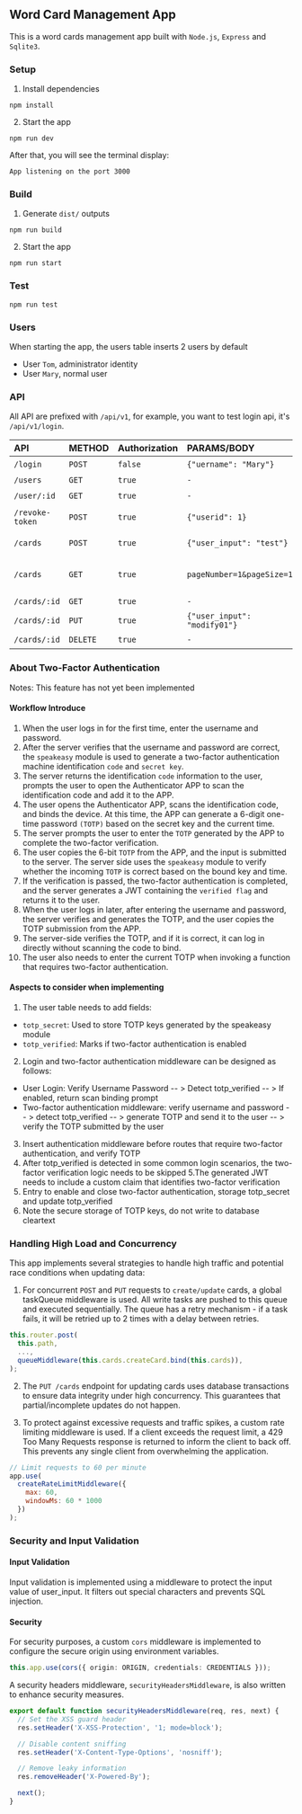 ## Word Card Management App
This is a word cards management app built with `Node.js`, `Express` and `Sqlite3`.


### Setup

1. Install dependencies

```
npm install
```

2. Start the app

```
npm run dev
```

After that, you will see the terminal display:
```
App listening on the port 3000
```

### Build
1. Generate `dist/` outputs
```
npm run build
```

2. Start the app
```
npm run start
```

### Test
```
npm run test
```

### Users
When starting the app, the users table inserts 2 users by default
- User `Tom`, administrator identity
- User `Mary`, normal user

### API
All API are prefixed with `/api/v1`, for example, you want to test login api, it's `/api/v1/login`.

| API | METHOD | Authorization | PARAMS/BODY | PERMISSION | DESCRIPTION
| :----- | :------ | :----- | :----- |:----- |:----- |
| `/login` | `POST`   | `false` | `{"uername": "Mary"}` | `user`、`admin` | User login
| `/users` | `GET`   | `true` | `-` | `admin` | Get all users
| `/user/:id` | `GET`   | `true` | `-` | `admin`、`user` | Get user by id
| `/revoke-token` | `POST`   | `true` | `{"userid": 1}` | `admin` | Revoke user's token
| `/cards` | `POST`   | `true` | `{"user_input": "test"}` | `admin`、 `user` | Create word card
| `/cards` | `GET`   | `true` | `pageNumber=1&pageSize=10` | `admin`、 `user` | Get cards with pagination
| `/cards/:id` | `GET`   | `true` | `-` | `admin`、 `user` | Get card by id
| `/cards/:id` | `PUT`   | `true` | `{"user_input": "modify01"}` | `admin`、 `user` | Modify card
| `/cards/:id` | `DELETE`   | `true` | `-` | `admin`、 `user` | Delete card

### About Two-Factor Authentication
Notes: This feature has not yet been implemented

#### Workflow Introduce
1. When the user logs in for the first time, enter the username and password.
2. After the server verifies that the username and password are correct, the `speakeasy` module is used to generate a two-factor authentication machine identification `code` and `secret key`.
3. The server returns the identification `code` information to the user, prompts the user to open the Authenticator APP to scan the identification code and add it to the APP.
4. The user opens the Authenticator APP, scans the identification code, and binds the device. At this time, the APP can generate a 6-digit one-time password `(TOTP)` based on the secret key and the current time.
5. The server prompts the user to enter the `TOTP` generated by the APP to complete the two-factor verification.
6. The user copies the 6-bit `TOTP` from the APP, and the input is submitted to the server.
The server side uses the `speakeasy` module to verify whether the incoming `TOTP` is correct based on the bound key and time.
7. If the verification is passed, the two-factor authentication is completed, and the server generates a JWT containing the `verified flag` and returns it to the user.
8. When the user logs in later, after entering the username and password, the server verifies and generates the TOTP, and the user copies the TOTP submission from the APP.
9. The server-side verifies the TOTP, and if it is correct, it can log in directly without scanning the code to bind.
10. The user also needs to enter the current TOTP when invoking a function that requires two-factor authentication.

#### Aspects to consider when implementing
1. The user table needs to add fields:
- `totp_secret`: Used to store TOTP keys generated by the speakeasy module
- `totp_verified`: Marks if two-factor authentication is enabled
2. Login and two-factor authentication middleware can be designed as follows:
 - User Login: Verify Username Password -- > Detect totp_verified -- > If enabled, return scan binding prompt
 - Two-factor authentication middleware: verify username and password -- > detect totp_verified -- > generate TOTP and send it to the user -- > verify the TOTP submitted by the user
3. Insert authentication middleware before routes that require two-factor authentication, and verify TOTP
4. After totp_verified is detected in some common login scenarios, the two-factor verification logic needs to be skipped
5.The generated JWT needs to include a custom claim that identifies two-factor verification
6. Entry to enable and close two-factor authentication, storage totp_secret and update totp_verified
7. Note the secure storage of TOTP keys, do not write to database cleartext

### Handling High Load and Concurrency
This app implements several strategies to handle high traffic and potential race conditions when updating data:
1. For concurrent `POST` and `PUT` requests to `create/update` cards, a global taskQueue middleware is used. All write tasks are pushed to this queue and executed sequentially. The queue has a retry mechanism - if a task fails, it will be retried up to 2 times with a delay between retries.

  ```ts
  this.router.post(
    this.path,
    ...,
    queueMiddleware(this.cards.createCard.bind(this.cards)),
  );
  ```

2. The `PUT /cards` endpoint for updating cards uses database transactions to ensure data integrity under high concurrency. This guarantees that partial/incomplete updates do not happen.

3. To protect against excessive requests and traffic spikes, a custom rate limiting middleware is used.
If a client exceeds the request limit, a 429 Too Many Requests response is returned to inform the client to back off. This prevents any single client from overwhelming the application.
  ```js
  // Limit requests to 60 per minute
  app.use(
    createRateLimitMiddleware({
      max: 60,
      windowMs: 60 * 1000
    })
  );
  ```

### Security and Input Validation

#### Input Validation
Input validation is implemented using a middleware to protect the input value of user_input. It filters out special characters and prevents SQL injection.

#### Security
For security purposes, a custom `cors` middleware is implemented to configure the secure origin using environment variables.
  ```ts
  this.app.use(cors({ origin: ORIGIN, credentials: CREDENTIALS }));
  ```

A security headers middleware, `securityHeadersMiddleware`, is also written to enhance security measures.
  ```ts
  export default function securityHeadersMiddleware(req, res, next) {
    // Set the XSS guard header
    res.setHeader('X-XSS-Protection', '1; mode=block');

    // Disable content sniffing
    res.setHeader('X-Content-Type-Options', 'nosniff');

    // Remove leaky information
    res.removeHeader('X-Powered-By');

    next();
  }
  ```
